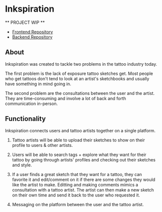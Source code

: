 # Inkspiration

** PROJECT WIP **

- [Frontend Repository](https://github.com/AyyLam/Inkspiration-frontend)
- [Backend Repository](https://github.com/AyyLam/Inkspiration-backend)

## About
Inkspiration was created to tackle two problems in the tattoo industry today. 

The first problem is the lack of exposure tattoo sketches get. Most people who get tattoos don't tend to look at an artist's sketchbooks and usually have something in mind going in. 

The second problem are the consultations between the user and the artist. They are time-consuming and involve a lot of back and forth communication in-person. 

## Functionality 
Inkspiration connects users and tattoo artists together on a single platform. 

1. Tattoo artists will be able to upload their sketches to show on their profile to users & other artists. 
2. Users will be able to search tags + explore what they want for their tattoo by going through artists' profiles and checking out their sketches and style.
3. If a user finds a great sketch that they want for a tattoo, they can favorite it and edit/comment on it if there are some changes they would like the artist to make. Editting and making comments mimics a consultation with a tattoo artist. The artist can then make a new sketch on their own time and send it back to the user who requested it.   

4. Messaging on the platform between the user and the tattoo artist.
